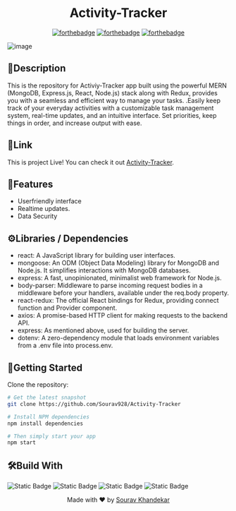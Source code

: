<h1 align = 'center'>
   Activity-Tracker
</h1>
<div align = 'center'>
              
[![forthebadge](http://forthebadge.com/images/badges/built-with-love.svg)](http://forthebadge.com)
[![forthebadge](https://forthebadge.com/images/badges/made-with-javascript.svg)](https://forthebadge.com)
[![forthebadge](https://forthebadge.com/images/badges/check-it-out.svg)](https://forthebadge.com)

</div>

![image](https://github.com/Sourav928/Activity-Tracker/assets/76393038/73cbd48d-99e4-4ca8-b3d5-80fdc085139c)

 ## 📝Description
 This is the repository for Activiy-Tracker app built using the powerful MERN (MongoDB, Express.js, React, Node.js) stack along with Redux, provides you with a seamless and efficient way to manage your tasks. .Easily keep track of your everyday activities with a customizable task management system, real-time updates, and an intuitive interface. Set priorities, keep things in order, and increase output with ease.


 ##  🔗Link
This is project Live! You can check it out [Activity-Tracker](https://sourix-activity-tracker.onrender.com/).

 ## 🎇Features
 <ul>
   <li>Userfriendly interface</li>
   <li>Realtime updates.</li>
   <li>Data Security</li>
 </ul>

 ## ⚙️Libraries / Dependencies
 <ul>
    <li>react: A JavaScript library for building user interfaces.</li>
    <li>mongoose: An ODM (Object Data Modeling) library for MongoDB and Node.js. It simplifies interactions with MongoDB databases.</li>
    <li>express: A fast, unopinionated, minimalist web framework for Node.js.</li>
    <li>body-parser: Middleware to parse incoming request bodies in a middleware before your handlers, available under the req.body property.</li>
    <li>react-redux: The official React bindings for Redux, providing connect function and Provider component.</li>
    <li>axios: A promise-based HTTP client for making requests to the backend API.</li>
    <li>express: As mentioned above, used for building the server.</li>
    <li>dotenv: A zero-dependency module that loads environment variables from a .env file into process.env.</li>
 </ul>

 ## 🚀Getting Started 

Clone the repository:

```bash
# Get the latest snapshot
git clone https://github.com/Sourav928/Activity-Tracker

# Install NPM dependencies
npm install dependencies

# Then simply start your app
npm start
```

## 🛠️Build With

![Static Badge](https://img.shields.io/badge/MongoDB-%2347A248?style=plastic&logo=mongodb&labelColor=black)
![Static Badge](https://img.shields.io/badge/Express-%23000000?style=plastic&logo=express&labelColor=black)
![Static Badge](https://img.shields.io/badge/React-%2361DAFB?style=plastic&logo=react&labelColor=black)
![Static Badge](https://img.shields.io/badge/Nodejs-%23339933?style=plastic&logo=nodedotjs&labelColor=black)

<p align="center"> Made with ❤ by <a href="https://github.com/Prakhar2100">Sourav Khandekar</a></p>
